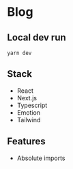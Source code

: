 # Blog

## Local dev run

`yarn dev`

## Stack

- React
- Next.js
- Typescript
- Emotion
- Tailwind

## Features

- Absolute imports
